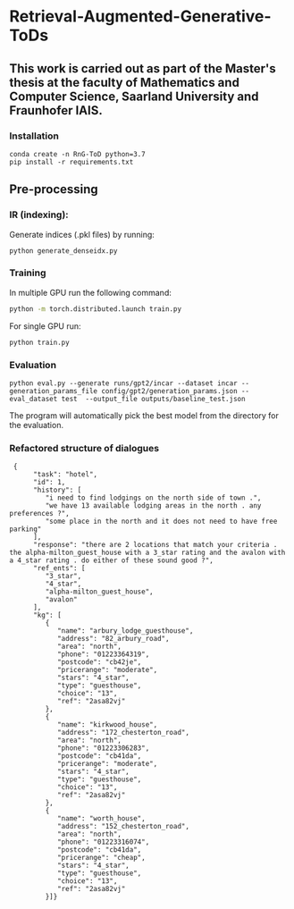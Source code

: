 # Retrieval-Augmented-Generative-ToDs

## This work is carried out as part of the Master's thesis at the faculty of Mathematics and Computer Science, Saarland University and Fraunhofer IAIS.

### Installation
```
conda create -n RnG-ToD python=3.7
pip install -r requirements.txt
```

## Pre-processing
### IR (indexing):
Generate indices (.pkl files) by running:
```
python generate_denseidx.py
```

### Training
In multiple GPU run the following command:
```bash
python -m torch.distributed.launch train.py
```
For single GPU run:
```
python train.py
```


### Evaluation
```
python eval.py --generate runs/gpt2/incar --dataset incar --generation_params_file config/gpt2/generation_params.json --eval_dataset test  --output_file outputs/baseline_test.json
```
The program will automatically pick the best model from the directory for the evaluation.

### Refactored structure of dialogues
```
 {
      "task": "hotel",
      "id": 1,
      "history": [
         "i need to find lodgings on the north side of town .",
         "we have 13 available lodging areas in the north . any preferences ?",
         "some place in the north and it does not need to have free parking"
      ],
      "response": "there are 2 locations that match your criteria . the alpha-milton_guest_house with a 3_star rating and the avalon with a 4_star rating . do either of these sound good ?",
      "ref_ents": [
         "3_star",
         "4_star",
         "alpha-milton_guest_house",
         "avalon"
      ],
      "kg": [
         {
            "name": "arbury_lodge_guesthouse",
            "address": "82_arbury_road",
            "area": "north",
            "phone": "01223364319",
            "postcode": "cb42je",
            "pricerange": "moderate",
            "stars": "4_star",
            "type": "guesthouse",
            "choice": "13",
            "ref": "2asa82vj"
         },
         {
            "name": "kirkwood_house",
            "address": "172_chesterton_road",
            "area": "north",
            "phone": "01223306283",
            "postcode": "cb41da",
            "pricerange": "moderate",
            "stars": "4_star",
            "type": "guesthouse",
            "choice": "13",
            "ref": "2asa82vj"
         },
         {
            "name": "worth_house",
            "address": "152_chesterton_road",
            "area": "north",
            "phone": "01223316074",
            "postcode": "cb41da",
            "pricerange": "cheap",
            "stars": "4_star",
            "type": "guesthouse",
            "choice": "13",
            "ref": "2asa82vj"
         }]}
```


